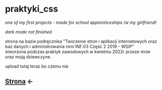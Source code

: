 # praktyki_css

*one of my first projects - made for school apprenticeships /w my girlfriend!*

*dark mode not finished*

strona na bazie podręcznika "Tworzenie stron i aplikacji internetowych oraz baz danych i administrowania nimi INF.03 Część 2 2019 - WSiP"  
stworzona podczas praktyk zawodowych w kwietniu 2022r przeze mnie oraz moją dziewczyne.

upload tutaj teraz bo czemu nie

## [Strona](https://viraldl.github.io/praktyki_css/) <-
